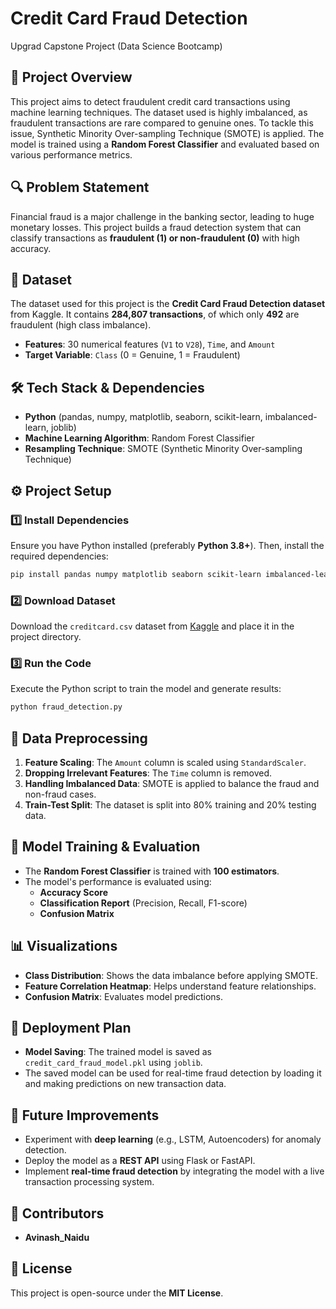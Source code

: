 # Credit Card Fraud Detection
Upgrad Capstone Project (Data Science Bootcamp)

## 📌 Project Overview
This project aims to detect fraudulent credit card transactions using machine learning techniques. The dataset used is highly imbalanced, as fraudulent transactions are rare compared to genuine ones. To tackle this issue, Synthetic Minority Over-sampling Technique (SMOTE) is applied. The model is trained using a **Random Forest Classifier** and evaluated based on various performance metrics.

## 🔍 Problem Statement
Financial fraud is a major challenge in the banking sector, leading to huge monetary losses. This project builds a fraud detection system that can classify transactions as **fraudulent (1) or non-fraudulent (0)** with high accuracy.

## 📂 Dataset
The dataset used for this project is the **Credit Card Fraud Detection dataset** from Kaggle. It contains **284,807 transactions**, of which only **492** are fraudulent (high class imbalance).

- **Features**: 30 numerical features (`V1` to `V28`), `Time`, and `Amount`
- **Target Variable**: `Class` (0 = Genuine, 1 = Fraudulent)

## 🛠️ Tech Stack & Dependencies
- **Python** (pandas, numpy, matplotlib, seaborn, scikit-learn, imbalanced-learn, joblib)
- **Machine Learning Algorithm**: Random Forest Classifier
- **Resampling Technique**: SMOTE (Synthetic Minority Over-sampling Technique)

## ⚙️ Project Setup

### 1️⃣ Install Dependencies
Ensure you have Python installed (preferably **Python 3.8+**). Then, install the required dependencies:
```bash
pip install pandas numpy matplotlib seaborn scikit-learn imbalanced-learn joblib
```

### 2️⃣ Download Dataset
Download the `creditcard.csv` dataset from [Kaggle](https://www.kaggle.com/mlg-ulb/creditcardfraud) and place it in the project directory.

### 3️⃣ Run the Code
Execute the Python script to train the model and generate results:
```bash
python fraud_detection.py
```

## 🔄 Data Preprocessing
1. **Feature Scaling**: The `Amount` column is scaled using `StandardScaler`.
2. **Dropping Irrelevant Features**: The `Time` column is removed.
3. **Handling Imbalanced Data**: SMOTE is applied to balance the fraud and non-fraud cases.
4. **Train-Test Split**: The dataset is split into 80% training and 20% testing data.

## 🎯 Model Training & Evaluation
- The **Random Forest Classifier** is trained with **100 estimators**.
- The model's performance is evaluated using:
  - **Accuracy Score**
  - **Classification Report** (Precision, Recall, F1-score)
  - **Confusion Matrix**

## 📊 Visualizations
- **Class Distribution**: Shows the data imbalance before applying SMOTE.
- **Feature Correlation Heatmap**: Helps understand feature relationships.
- **Confusion Matrix**: Evaluates model predictions.

## 🚀 Deployment Plan
- **Model Saving**: The trained model is saved as `credit_card_fraud_model.pkl` using `joblib`.
- The saved model can be used for real-time fraud detection by loading it and making predictions on new transaction data.

## 📜 Future Improvements
- Experiment with **deep learning** (e.g., LSTM, Autoencoders) for anomaly detection.
- Deploy the model as a **REST API** using Flask or FastAPI.
- Implement **real-time fraud detection** by integrating the model with a live transaction processing system.

## 👥 Contributors
- **Avinash_Naidu**

## 📝 License
This project is open-source under the **MIT License**.

